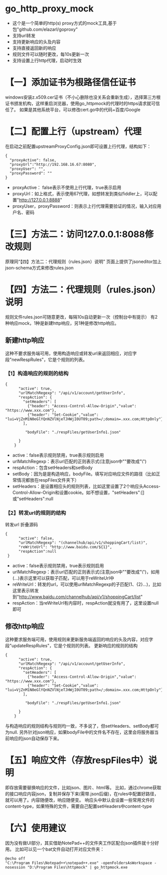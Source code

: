 # go_http_proxy_mock
  - 这个是一个简单的http(s) proxy方式的mock工具,基于包"github.com/elazarl/goproxy"
  - 支持url转发
  - 支持更新响应的头及内容
  - 支持直接返回新的响应
  - 规则文件可以随时更改，每10s更新一次
  - 支持设置上行http代理，启动时生效


# 【一】添加证书为根路径信任证书
windows安装z.x509.cer证书（不小心删除也没关系会重新生成），选择第三方根证书颁发机构，这样重启浏览器，使用go_httpmock的代理时的https请求就可信任了。
如果是其他系统平台，可以修改cert.go中的代码+百度/Google

# 【二】配置上行（upstream）代理
在启动之前配置upstreamProxyConfig.json即可设置上行代理，结构如下：
```
{
  "proxyActive": false,
  "proxyUrl":"http://192.168.16.67:8080",
  "proxyUser": "",
  "proxyPassword": ""
}
```
- proxyActive： false表示不使用上行代理，true表示启用
- proxyUrl：如上格式，表示使用67代理，如想转发到类似fiddler上，可以配置"http://127.0.0.1:8888"
- proxyUser，proxyPassword：则表示上行代理需要验证的情况，输入对应用户名、密码

# 【三】方法二：访问127.0.0.1:8088修改规则
  原理同“【四】方法二：代理规则（rules.json）说明”
  页面上提供了jsoneditor加上json-schema方式来修改rules.json
  
# 【四】方法二：代理规则（rules.json）说明
规则文件rules.json可随意更改，每隔10s自动更新一次（控制台中有提示）
有2种响应mock，1种是新建http响应，另1种是修改http响应。

## 新建http响应
这种不要求服务端可用，使用构造响应或转发url来返回相应，对应字段"newRespRules"，它是个规则的列表。

### 【1】构造响应的规则的结构
```
{
      "active": true,
      "urlMatchRegexp": "/api/v1/account/getUserInfo",
      "respAction": {
        "setHeaders": [
          {"header": "Access-Control-Allow-Origin","value": "https://www.xxx.com"},
          {"header": "Set-Cookie","value": "lui=VjZnM1N0eGlYQnNZVlNjeTJHWjI0UT09;path=/;domain=.xxx.com;HttpOnly"}
        ],

         "bodyFile": "./respFiles/getUserInfo1.json"
        
      }
    }
```
- active：false表示规则禁用，true表示规则启用
- urlMatchRegexp：表示url匹配的正则表示式(注意json中"\"要改成"\\")
- respAction：包含setHeaders和setBody
- setBody：因为是是构造响应，bodyFile。填写对应响应文件的路径（比如正常情况都放在respFiles文件夹下）
- setHeaders：是设置相应头的规则列表，比如这里设置了2个响应头Access-Control-Allow-Origin和设置cookie。如不想设置，"setHeaders":[] 或"setHeaders":null

### 【2】转发url的规则的结构
转发url 折叠源码
```
{
      "active": false,
      "urlMatchRegexp": "(channelhub/api/v1/shoppingCart/list)",
      "reWriteUrl": "http://www.baidu.com/${1}",
      "respAction":null
 }
 ```
- active：false表示规则禁用，true表示规则启用
- urlMatchRegexp：表示url匹配的正则表示式(注意json中"\"要改成"\\")，如用(...)表示这里可以获取子匹配，可以用于reWriteUrl中
- reWriteUrl：转发的url，可以使用urlMatchRegexp的子匹配(${1}、${2}...)，比如这里表示转发到"http://www.baidu.com/channelhub/api/v1/shoppingCart/list"
- respAction：当reWriteUrl有内容时，respAction就没有用了，这里设置null即可

## 修改http响应
这种要求服务端可用，使用规则来更新服务端返回的响应的头及内容，对应字段"updateRespRules"，它是个规则的列表。
更新响应的规则的结构
```
{
      "active": true,
      "urlMatchRegexp": "/api/v1/account/getUserInfo",
      "respAction": {
        "setHeaders": [
          {"header": "Access-Control-Allow-Origin","value": "https://www.xxx.com"},
          {"header": "Set-Cookie","value": "lui=VjZnM1N0eGlYQnNZVlNjeTJHWjI0UT09;path=/;domain=.xxx.com;HttpOnly"}
        ],

         "bodyFile": "./respFiles/getUserInfo1.json"
        
      }
    }
```
与构造响应的规则结构与规则均一致，不多说了，但setHeaders、setBody都可为null.
另外针对json响应，如果bodyFile中的文件名不存在，这里会将服务器当前响应的json自动保存下来。

# 【五】响应文件（存放respFiles中）说明
即存放需要替换响应的文件，比如json、图片、html等。
比如，通过chrome获取的接口响应内容json，复制并保存下来(需带.json后缀)，在rules中配置好路径，就可以用了。内容随便改，响应随便变。
响应头中默认会设置一些常用文件的content-type，如果特殊的文件，需要自己配置setHeaders中content-type

# 【六】使用建议
因为没有做UI部分，其实借助NotePad++的文件夹工作区配合json插件就十分好用。
比如可以见一个bat文件自动打开对应文件夹：
```
@echo off
"C:\Program Files\Notepad++\notepad++.exe" -openFoldersAsWorkspace -nosession "D:\Program Files\httpmock" | go_httpmock.exe
```

